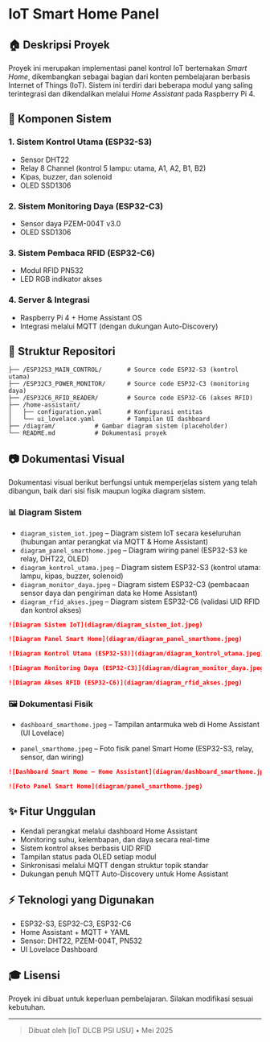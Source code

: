# IoT Smart Home Panel

## 🏠 Deskripsi Proyek

Proyek ini merupakan implementasi panel kontrol IoT bertemakan *Smart Home*, dikembangkan sebagai bagian dari konten pembelajaran berbasis Internet of Things (IoT). Sistem ini terdiri dari beberapa modul yang saling terintegrasi dan dikendalikan melalui *Home Assistant* pada Raspberry Pi 4.

## 🔧 Komponen Sistem

### 1. Sistem Kontrol Utama (ESP32-S3)

* Sensor DHT22
* Relay 8 Channel (kontrol 5 lampu: utama, A1, A2, B1, B2)
* Kipas, buzzer, dan solenoid
* OLED SSD1306

### 2. Sistem Monitoring Daya (ESP32-C3)

* Sensor daya PZEM-004T v3.0
* OLED SSD1306

### 3. Sistem Pembaca RFID (ESP32-C6)

* Modul RFID PN532
* LED RGB indikator akses

### 4. Server & Integrasi

* Raspberry Pi 4 + Home Assistant OS
* Integrasi melalui MQTT (dengan dukungan Auto-Discovery)

## 📂 Struktur Repositori

```
├── /ESP32S3_MAIN_CONTROL/       # Source code ESP32-S3 (kontrol utama)
├── /ESP32C3_POWER_MONITOR/      # Source code ESP32-C3 (monitoring daya)
├── /ESP32C6_RFID_READER/        # Source code ESP32-C6 (akses RFID)
├── /home-assistant/
│   ├── configuration.yaml       # Konfigurasi entitas
│   └── ui_lovelace.yaml         # Tampilan UI dashboard
├── /diagram/           # Gambar diagram sistem (placeholder)
└── README.md           # Dokumentasi proyek
```

## 📷 Dokumentasi Visual

Dokumentasi visual berikut berfungsi untuk memperjelas sistem yang telah dibangun, baik dari sisi fisik maupun logika diagram sistem.

### 📊 Diagram Sistem
- `diagram_sistem_iot.jpeg` – Diagram sistem IoT secara keseluruhan (hubungan antar perangkat via MQTT & Home Assistant)
- `diagram_panel_smarthome.jpeg` – Diagram wiring panel (ESP32-S3 ke relay, DHT22, OLED)
- `diagram_kontrol_utama.jpeg` – Diagram sistem ESP32-S3 (kontrol utama: lampu, kipas, buzzer, solenoid)
- `diagram_monitor_daya.jpeg` – Diagram sistem ESP32-C3 (pembacaan sensor daya dan pengiriman data ke Home Assistant)
- `diagram_rfid_akses.jpeg` – Diagram sistem ESP32-C6 (validasi UID RFID dan kontrol akses)

```md
![Diagram Sistem IoT](diagram/diagram_sistem_iot.jpeg)

![Diagram Panel Smart Home](diagram/diagram_panel_smarthome.jpeg)

![Diagram Kontrol Utama (ESP32-S3)](diagram/diagram_kontrol_utama.jpeg)

![Diagram Monitoring Daya (ESP32-C3)](diagram/diagram_monitor_daya.jpeg)

![Diagram Akses RFID (ESP32-C6)](diagram/diagram_rfid_akses.jpeg)
```

### 🖼️ Dokumentasi Fisik
- `dashboard_smarthome.jpeg` – Tampilan antarmuka web di Home Assistant (UI Lovelace)

- `panel_smarthome.jpeg` – Foto fisik panel Smart Home (ESP32-S3, relay, sensor, dan wiring)

```md
![Dashboard Smart Home – Home Assistant](diagram/dashboard_smarthome.jpeg)

![Foto Panel Smart Home](diagram/panel_smarthome.jpeg)
```

## ✨ Fitur Unggulan

* Kendali perangkat melalui dashboard Home Assistant
* Monitoring suhu, kelembapan, dan daya secara real-time
* Sistem kontrol akses berbasis UID RFID
* Tampilan status pada OLED setiap modul
* Sinkronisasi melalui MQTT dengan struktur topik standar
* Dukungan penuh MQTT Auto-Discovery untuk Home Assistant

## ⚡ Teknologi yang Digunakan

* ESP32-S3, ESP32-C3, ESP32-C6
* Home Assistant + MQTT + YAML
* Sensor: DHT22, PZEM-004T, PN532
* UI Lovelace Dashboard

## 🎓 Lisensi

Proyek ini dibuat untuk keperluan pembelajaran. Silakan modifikasi sesuai kebutuhan.

---

> Dibuat oleh \[IoT DLCB PSI USU] • Mei 2025

